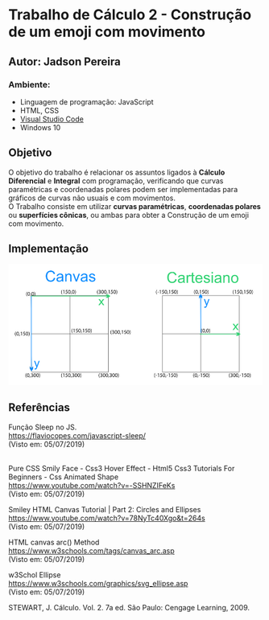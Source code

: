 # Trabalho de Cálculo 2 - Construção de um emoji com movimento

## Autor: Jadson Pereira

### Ambiente:
- Linguagem de programação: JavaScript
- HTML, CSS
- [Visual Studio Code](https://code.visualstudio.com/)
- Windows 10

## Objetivo
O objetivo do trabalho é relacionar os assuntos ligados à <b>Cálculo Diferencial</b> e <b>Integral</b> com programação, verificando que curvas paramétricas e coordenadas polares podem ser implementadas para gráficos de curvas não usuais e com movimentos.
<br>
O Trabalho consiste em utilizar <b>curvas paramétricas</b>, <b>coordenadas polares</b> ou <b>superfícies cônicas</b>, ou ambas para obter a Construção de um emoji com movimento.

## Implementação

![canvas_vs_cartesiano](canvas_vs_cartesiano.png)

## Referências
Função Sleep no JS.<br>
https://flaviocopes.com/javascript-sleep/<br>
(Visto em: 05/07/2019)<br>

<br>Pure CSS Smily Face - Css3 Hover Effect - Html5 Css3 Tutorials For Beginners - Css Animated Shape <br>
https://www.youtube.com/watch?v=-SSHNZIFeKs<br>
(Visto em: 05/07/2019)<br>

Smiley HTML Canvas Tutorial | Part 2: Circles and Ellipses<br>
https://www.youtube.com/watch?v=78NyTc40Xgo&t=264s<br>
(Visto em: 05/07/2019)<br>

HTML canvas arc() Method<br>
https://www.w3schools.com/tags/canvas_arc.asp<br>
(Visto em: 05/07/2019)<br>

w3Schol Ellipse<br>
https://www.w3schools.com/graphics/svg_ellipse.asp<br>
(Visto em: 05/07/2019)<br>

STEWART, J. Cálculo. Vol. 2. 7a ed. São Paulo: Cengage Learning, 2009. <br>

